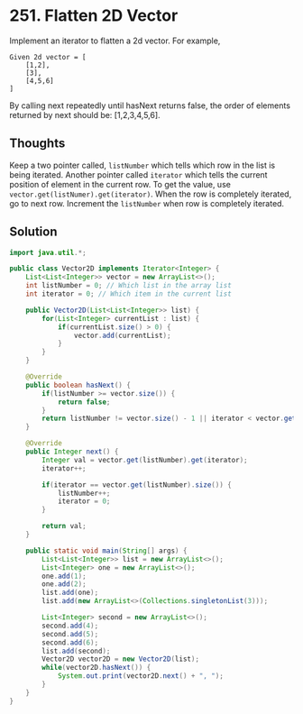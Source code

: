 # 251. Flatten 2D Vector

Implement an iterator to flatten a 2d vector.
For example,
 
    Given 2d vector = [
        [1,2],
        [3],
        [4,5,6]
    ]
    
By calling next repeatedly until hasNext returns false, the order of elements returned by next should be: [1,2,3,4,5,6].

## Thoughts

Keep a two pointer called, `listNumber` which tells which row in the list is being iterated. Another pointer called `iterator` which tells the current position of element in the current row. To get the value, use `vector.get(listNumer).get(iterator)`. When the row is completely iterated, go to next row. Increment the `listNumber` when row is completely iterated. 

## Solution

```java
import java.util.*;

public class Vector2D implements Iterator<Integer> {
    List<List<Integer>> vector = new ArrayList<>();
    int listNumber = 0; // Which list in the array list
    int iterator = 0; // Which item in the current list

    public Vector2D(List<List<Integer>> list) {
        for(List<Integer> currentList : list) {
            if(currentList.size() > 0) {
                vector.add(currentList);
            }
        }
    }

    @Override
    public boolean hasNext() {
        if(listNumber >= vector.size()) {
            return false;
        }
        return listNumber != vector.size() - 1 || iterator < vector.get(listNumber).size();
    }

    @Override
    public Integer next() {
        Integer val = vector.get(listNumber).get(iterator);
        iterator++;

        if(iterator == vector.get(listNumber).size()) {
            listNumber++;
            iterator = 0;
        }

        return val;
    }

    public static void main(String[] args) {
        List<List<Integer>> list = new ArrayList<>();
        List<Integer> one = new ArrayList<>();
        one.add(1);
        one.add(2);
        list.add(one);
        list.add(new ArrayList<>(Collections.singletonList(3)));

        List<Integer> second = new ArrayList<>();
        second.add(4);
        second.add(5);
        second.add(6);
        list.add(second);
        Vector2D vector2D = new Vector2D(list);
        while(vector2D.hasNext()) {
            System.out.print(vector2D.next() + ", ");
        }
    }
}
```